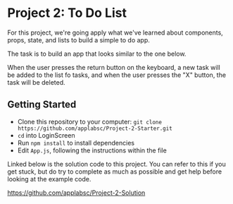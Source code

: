 # Project 2: To Do List
For this project, we're going apply what we've learned about components, props, state, and lists to build a simple to do app. 

The task is to build an app that looks similar to the one below. 

When the user presses the return button on the keyboard, a new task will be added to the list fo tasks, and when the user presses the "X" button, the task will be deleted.

[](https://s3-us-west-1.amazonaws.com/applab-sc/Curriculum/ToDoList.gif)

## Getting Started
* Clone this repository to your computer: `git clone https://github.com/applabsc/Project-2-Starter.git`
* `cd` into LoginScreen
* Run `npm install` to install dependencies
* Edit `App.js`, following the instructions within the file

Linked below is the solution code to this project. You can refer to this if you get stuck, but do try to complete as much as possible and get help before looking at the example code. 

https://github.com/applabsc/Project-2-Solution
